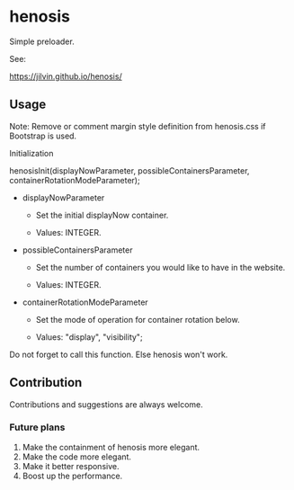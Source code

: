 # henosis
Simple preloader.

See:

https://jilvin.github.io/henosis/

## Usage
Note: Remove or comment margin style definition from henosis.css if Bootstrap is used.

Initialization

henosisInit(displayNowParameter, possibleContainersParameter, containerRotationModeParameter);

* displayNowParameter

  * Set the initial displayNow container.

  * Values: INTEGER.

* possibleContainersParameter

  * Set the number of containers you would like to have in the website.

  * Values: INTEGER.

* containerRotationModeParameter

  * Set the mode of operation for container rotation below.

  * Values: "display", "visibility";
  
Do not forget to call this function. Else henosis won't work.

## Contribution
Contributions and suggestions are always welcome.

### Future plans
1) Make the containment of henosis more elegant.
2) Make the code more elegant.
3) Make it better responsive.
4) Boost up the performance.
